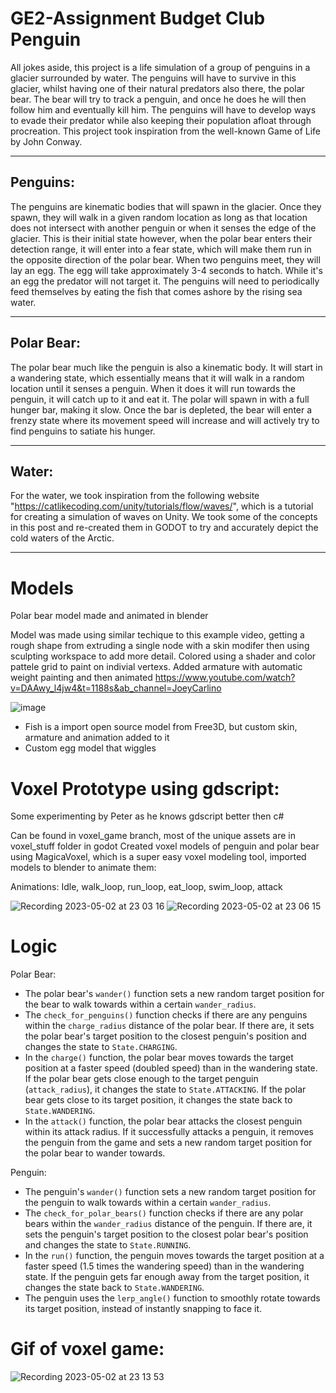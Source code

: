 # GE2-Assignment Budget Club Penguin

All jokes aside, this project is a life simulation of a group of penguins in a glacier surrounded by water. The penguins will have to survive in this glacier, whilst having one of their natural predators also there, the polar bear. The bear will try to track a penguin, and once he does he will then follow him and eventually kill him. The penguins will have to develop ways to evade their predator while also keeping their population afloat through procreation. This project took inspiration from the well-known Game of Life by John Conway.

________________________________________________________________________________________________________________________________________________________________

## Penguins:

The penguins are kinematic bodies that will spawn in the glacier. Once they spawn, they will walk in a given random location as long as that location does not intersect with another penguin or when it senses the edge of the glacier. This is their initial state however, when the polar bear enters their detection range, it will enter into a fear state, which will make them run in the opposite direction of the polar bear. When two penguins meet, they will lay an egg. The egg will take approximately 3-4 seconds to hatch. While it's an egg the predator will not target it. The penguins will need to periodically feed themselves by eating the fish that comes ashore by the rising sea water.

________________________________________________________________________________________________________________________________________________________________

## Polar Bear:

The polar bear much like the penguin is also a kinematic body. It will start in a wandering state, which essentially means that it will walk in a random location until it senses a penguin. When it does it will run towards the penguin, it will catch up to it and eat it. The polar will spawn in with a full hunger bar, making it slow. Once the bar is depleted, the bear will enter a frenzy state where its movement speed will increase and will actively try to find penguins to satiate his hunger.

________________________________________________________________________________________________________________________________________________________________

## Water:

For the water, we took inspiration from the following website "https://catlikecoding.com/unity/tutorials/flow/waves/", which is a tutorial for creating a simulation of waves on Unity. We took some of the concepts in this post and re-created them in GODOT to try and accurately depict the cold waters of the Arctic.

________________________________________________________________________________________________________________________________________________________________

# Models

Polar bear model made and animated in blender

Model was made using similar techique to this example video, getting a rough shape from extruding a single node with a skin modifer then using sculpting workspace to
add more detail. Colored using a shader and color pattele grid to paint on indivial vertexs. Added armature with automatic weight painting and then animated
https://www.youtube.com/watch?v=DAAwy_l4jw4&t=1188s&ab_channel=JoeyCarlino

![image](https://user-images.githubusercontent.com/56588308/235794012-6559d26b-c7c3-4822-aa4e-01ac41db0d6b.png)

- Fish is a import open source model from Free3D, but custom skin, armature and animation added to it
- Custom egg model that wiggles



# Voxel Prototype using gdscript:
Some experimenting by Peter as he knows gdscript better then c#

Can be found in voxel_game branch, most of the unique assets are in voxel_stuff folder in godot
Created voxel models of penguin and polar bear using MagicaVoxel, which is a super easy voxel modeling tool, imported models to blender to animate them:

Animations: Idle, walk_loop, run_loop, eat_loop, swim_loop, attack

![Recording 2023-05-02 at 23 03 16](https://user-images.githubusercontent.com/56588308/235795991-65c31fa5-9a09-4dc2-90c8-ea5a5feb31fc.gif) ![Recording 2023-05-02 at 23 06 15](https://user-images.githubusercontent.com/56588308/235796214-674f5a01-2d91-45c8-b7d1-b193572e526c.gif)


# Logic

Polar Bear:
- The polar bear's `wander()` function sets a new random target position for the bear to walk towards within a certain `wander_radius`.
- The `check_for_penguins()` function checks if there are any penguins within the `charge_radius` distance of the polar bear. If there are, it sets the polar bear's target position to the closest penguin's position and changes the state to `State.CHARGING`.
- In the `charge()` function, the polar bear moves towards the target position at a faster speed (doubled speed) than in the wandering state. If the polar bear gets close enough to the target penguin (`attack_radius`), it changes the state to `State.ATTACKING`. If the polar bear gets close to its target position, it changes the state back to `State.WANDERING`.
- In the `attack()` function, the polar bear attacks the closest penguin within its attack radius. If it successfully attacks a penguin, it removes the penguin from the game and sets a new random target position for the polar bear to wander towards.

Penguin:
- The penguin's `wander()` function sets a new random target position for the penguin to walk towards within a certain `wander_radius`.
- The `check_for_polar_bears()` function checks if there are any polar bears within the `wander_radius` distance of the penguin. If there are, it sets the penguin's target position to the closest polar bear's position and changes the state to `State.RUNNING`.
- In the `run()` function, the penguin moves towards the target position at a faster speed (1.5 times the wandering speed) than in the wandering state. If the penguin gets far enough away from the target position, it changes the state back to `State.WANDERING`. 
- The penguin uses the `lerp_angle()` function to smoothly rotate towards its target position, instead of instantly snapping to face it.

# Gif of voxel game:
![Recording 2023-05-02 at 23 13 53](https://user-images.githubusercontent.com/56588308/235797333-4870c8b6-e2a1-48e1-98ba-23551ba77984.gif)
